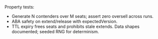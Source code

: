 Property tests:
- Generate N contenders over M seats; assert zero oversell across runs.
- ABA safety on extend/release with expectedVersion.
- TTL expiry frees seats and prohibits stale extends.
Data shapes documented; seeded RNG for determinism.
